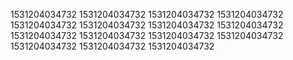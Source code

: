 1531204034732
1531204034732
1531204034732
1531204034732
1531204034732
1531204034732
1531204034732
1531204034732
1531204034732
1531204034732
1531204034732
1531204034732
1531204034732
1531204034732
1531204034732